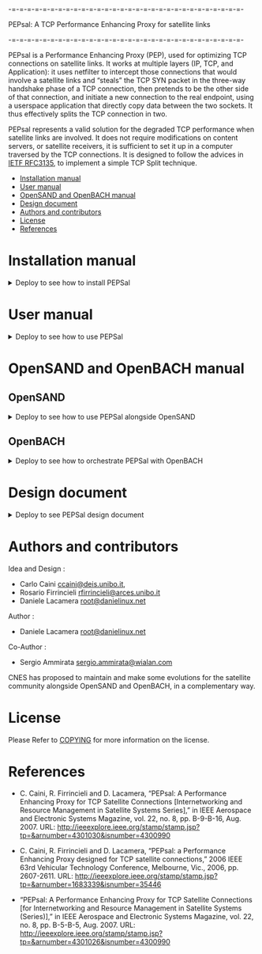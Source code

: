 -=-=-=-=-=-=-=-=-=-=-=-=-=-=-=-=-=-=-=-=-=-=-=-=-=-=-=-=-=-=-

PEPsal: A TCP Performance Enhancing Proxy for satellite links

-=-=-=-=-=-=-=-=-=-=-=-=-=-=-=-=-=-=-=-=-=-=-=-=-=-=-=-=-=-=-

PEPsal is a Performance Enhancing Proxy (PEP), used for optimizing TCP connections on satellite links. It works at multiple layers (IP, TCP, and Application): it uses netfilter to intercept those connections that would involve a satellite links and “steals” the TCP SYN packet in the three-way handshake phase of a TCP connection, then pretends to be the other side of that connection, and initiate a new connection to the real endpoint, using a userspace application that directly copy data between the two sockets. It thus effectively splits the TCP connection in two.

PEPsal represents a valid solution for the degraded TCP performance when satellite links are involved. It does not require modifications on content servers, or satellite receivers, it is sufficient to set it up in a computer traversed by the TCP connections.
It is designed to follow the advices in [IETF RFC3135](https://datatracker.ietf.org/doc/html/rfc3135), to implement a simple TCP Split technique.

- [Installation manual](#installation-manual)
- [User manual](#user-manual)
- [OpenSAND and OpenBACH manual](#opensand-and-openbach-manual)
- [Design document](#design-document)
- [Authors and contributors](#authors-and-contributors)
- [License](#license)
- [References](#references)

# Installation manual

<details><summary>Deploy to see how to install PEPSal</summary>

## Requirements

### Computers

PEPsal can be installed on any number of machines. If it installed on one side of a link, the TCP connections will be accelerated only in one way. If it is installed on both ends of the link (symmetrical PEP), the TCP connections will be accelerated both ways.

### Operating System

PEPsal is distributed in debian packages compatible with Ubuntu versions 14.04 and 16.04.

For any other distribution/version, the source code is available for compilation.

## PEPsal installation

PEPsal is distributed via debian packages, stored in the Net4Sat depository.

To get these packages, add this repository to the APT sources list:

On Ubuntu 14.04 LTS or lower

> echo "deb http://packages.net4sat.org/opensand trusty stable" | sudo tee /etc/apt/sources.list.d/opensand.list

On Ubuntu 16.04 LTS or upper

> echo "deb http://packages.net4sat.org/opensand xenial stable" | sudo tee /etc/apt/sources.list.d/opensand.list

Update the apt cache after adding the new repository, and install the pepsal package:

> sudo apt-get update
> sudo apt-get install pepsal

After installation, PEPSal should be running in background as a service. 

</details>

# User manual 

<details><summary>Deploy to see how to use PEPSal</summary>

By default, PEPsal will be launched as a service, running the pepsal binary as a daemon.

## Parameters

PEPsal binary can be run with the following optional parameters:
- *-d* (daemon): run the binary in the background.
- *-v* (verbose): allow debug logs.
- *-h* (help): print the usage, and exit.
- *-f* (fastopen): enable using TCP FastOpen with the PEP sockets (must also be enabled at OS level).
- *-p* (port): the PEP listening port (by default, *5000*).
- *-V* (version): print version, and exit.
- *-a* (ip_address): address to bind the listening port (by default, *0.0.0.0*, all the interfaces).
- *-l* (log_file): file to log the active connections periodically.
- *-g* (gcc_interval): connections garbage collector that removes no longer entries from hash tables. (by default, 15 hours)
- *-t* (pending_lifetime): maximum lifetime for a pending connection. Past this time, it will be considered garbage. (by default, 5 hours)
- *-c* (max_conns): maximum number of connections allowed (by default, 2112).

In order to configure these parameters for the PEPsal service, the file */etc/pepsal/pepsal.conf* must be modified, and the service restarted. This file contains variables for all the parameters already described.

## Iptables

Besides from running the binary, the traffic to optimize must be redirected to the PEPsal interface. This redirection is done by netfilter, and can be configured by using the tool iptables.

The target to use to redirect traffic to PEPsal is *TPROXY*, which can be used only in the *PREROUTING* chain (that treats packets before being routed) of the mangle table. This target receives two parameters: the port to which redirect the traffic (the port of PEPsal), and a mark to set to the packets. This mark will be used to route the packets.

As filter, any rule can be used: incoming interface, source address and/or port, destination address and/or port. In any case, since only TCP traffic is optimized, it is recommended to specify it to avoid unnecessary processing.

For example, to filter all incoming traffic on the interface *eth0*, the command to add this rule is:

> iptables -A PREROUTING -t mangle -p tcp -i eth0 -j TPROXY --on-port 5000 --tproxy-mark 1

To effectively direct these packets to PEPsal, they have to be routed to the local lo interface. A default route can be added for packets with a fwmark, so that the routing of other packets is not disturbed. To instruct the kernel to use a particular routing table (not the default) for marked packets, run the following command:

> ip rule add fwmark 1 lookup 100

This commands tells the kernel to use the routing table number 100, when routing packets with a forwarding mark equal to 1.

Finally, a default route must be added to this new table, telling the kernel to route all packets to the loopback interface:

> ip route add local 0.0.0.0/0 dev lo table 100

These two commands must be configured only one time, since they are valable for all PEPsal traffic. On the other hand, any number of iptables rules can be added, to filter any type of traffic. 

</details>

# OpenSAND and OpenBACH manual

## OpenSAND

<details><summary>Deploy to see how to use PEPSal alongside OpenSAND</summary>

Using PEPSal alongside OpenSAND requires no specific configuration in order to work. This page shows an example of a typical use-case.

The image below depicts the architecture used.

![Architecture OpenSAND](archi_opensand.png)

OpenSAND is installed on three machines, ST, GW and SAT. These machines are linked by the OpenSAND emulation network; when the emulation is running (on IP mode), the GW and ST are linked via a tunnel, through the interface *opensand_tun* on each of these machines. Two workstations are connected to the LAN networks of the ST and GW, and act as client and server, respectively.

In order to accelerate the traffic that passes through the OpenSAND tunnel, PEPSal must be installed on the ST and on the GW.

To capture the traffic that passes between the ST and the GW, then all the traffic that enters via *opensand_tun* and the LAN interface must be redirected toward PEPSal on each machine. The rules to add on each of the GWs and STs:

> iptables -A PREROUTING -t mangle -p tcp -i opensand_tun -j TPROXY --on-port 5000 --tproxy-mark 1

> iptables -A PREROUTING -t mangle -p tcp -i lan_interface -j TPROXY --on-port 5000 --tproxy-mark 1

where lan_interface must be replaced by the real name of the OpenSAND LAN interface on the machine. In order to route the packets to the local PEPSal socket, the following commands must also be executed:

> ip rule add fwmark 1 lookup 100

> ip route add local 0.0.0.0/0 dev lo table 100

For more information about these commands, refer to the [User manual](#user-manual).

Finally, if the GW is to be used as the network gateway by the ST (or the WS-ST), then all the traffic on OpenSAND must be redirected to the GW, and translated with NAT. To redirect all trafic via the GW on OpenSAND, with the advanced mode enabled, go to the Configuration tab, and then click on Advanced. On the Topology tab, Sarp section, set default to 0. To NAT the traffic on the GW, coming from the ST, add the following iptables rule:

> iptables -A POSTROUTING -t nat -s X.X.X.X/X_IP -o out_interface -j MASQUERADE --random

where X.X.X.X/X must be replaced by the ST LAN network address (for example, 192.168.19.0/24), and out_interface by the interface connecting the GW to the external network.

</details>

## OpenBACH

<details><summary>Deploy to see how to orchestrate PEPSal with OpenBACH</summary>

OpenBACH can be used to orchestrate PEPSal.

It provides running code and specific examples through the exploitation of *executors*.

Please refer to OpenBACH repository for more information. 

</details>

# Design document

<details><summary>Deploy to see PEPSal design document</summary>

![PEPSal architecture](pepsal_archi.png)

## Network level

Incoming packets are usually handled by the kernel, and are not accessible to the user to modify. In Linux, it is possible to configure the behaviour of the packets (e.g. routing) using the framework Netfilter. Netfilter offers various tools for packet filtering, network address translation (NAT), and port translation. It also offers mechanisms for passing packets to a queue accessible from the userspace, and then returning these packets back to the kernel.

PEPsal uses netfilter in order to capture SYN segments traversing the system (e.g. being routed, but not to the host) that are establishing a new connection. The rules to perform this action are set using iptables, and are placed in the mangle table, PREROUTING chain (before the packets are routed), and the target used is a TPROXY (Transparent Proxy). The target TPROXY works as the following: the system searchs for a socket with the same destination pair (IP address and port) on the local machine. If a socket is found, that means that a transparent proxy is already established, and thus, redirects this packet to said socket. In the other hand, if no socket is found (meaning no connection was established, and that, probably, the segment is a SYN), netfilter redirects the packet to a local port, where a socket is listening for incoming connections. In this case, this port is that of PEPsal, which is listening for new connections. At such event, PEPsal 1) accepts the connection, “impersonating” the remote host, and 2), creates a new socket, bound to the original source address and port, and establishes a connection with the original destination host, splitting the TCP connection in two. All subsequent traffic corresponding to any of these two connections is affected by the same rule in iptables, and will be redirected to the corresponding sockets (since now, netfilter will be able to find one with the same destination address and port).

Besides the iptables rule, in order to locally route the packets to the PEP socket, a mark is used on all packets that match the rules added. Since the packets must not exit the machine, but be redirected to the local sockets, they must be routed to the loopback interface. In order to not interfere with the routing of all the other packets not affected by PEPsal, a different routing table than the default one is used for marked packets. Thus, the mark added by the TPROXY target (with the --tproxy-mark option) is assigned to an specific routing table. The default route for this table routes all packets to the loopback interface (refer to this section for the commands).

## Application level

At application level, an application (called pepsal), is in charge of accepting the connections on behalf of the original destination, of creating new sockets and establishing a connection with the destination, and of redirecting the traffic between the two endpoints (TCP Splitting).

PEPsal contains several threads to perform the different tasks in parallel. These threads are: the listener thread, the poller thread, and the worker threads.

### Listener thread

The listener thread is in charge of intercepting the SYN segments trying to start new connection that arrive to the listener socket (by default, bound to the port 5000 on all interfaces). First, the listener socket is opened, and then an infinite loop is entered, waiting for incoming connection requests on this socket. Once a connection request is intercepted (redirected by the TPROXY target that was unable to find a matching socket), the connection is accepted on behalf of the remote host, and a new socket is created, bound to the original source address. Immediately after, a new socket with the original source address is created, and a connection is established with the original destination. A signal is sent to the poller thread, for it to watch the events that are triggered on them. The work of the listener ends here, since all subsequent packets pertaining to these connections will not be redirected the listener port.

### Poller thread

The poller thread works with the sockets that the listener has created (both endpoints). This thread contains a list of threads that are periodically polled, looking for events that may be triggered. Each time the listener thread accepts a new connection, and creates new sockets, these are signaled to the poller thread, that adds them to the local list that is being polled. When the connections are effectively established, an event of type CONNECTED is detected, and the connections are considered as open (moment at which, buffers are created in order to temporarily store the relayed data).

Once opened, the events that can be detected are the reception of data segments, or the end of a connection. In the first case, the sockets are queued to be treated by the worker threads. In the latter case, the connection on both endpoints will be closed.

### Worker threads

The worker threads are in charge of forwarding the traffic from one endpoint of the proxy to the other. The threads are signaled by the poller when there is data ready to be relayed in at least one proxy. These proxies are placed in a queue by the poller, from which a pool of worker threads will extract them, and copy the information received on one endpoint to the other. The workers will continue to work until there are no more items in the active queue, and then will wait for a new signal by the poller.

### Timer scheduler

There exists another thread, called the timer scheduler thread, that runs periodically, checking for pending logs to be displayed on screen (or to the log file), and checking if it is time to call the garbage connections collector.

By default, the garbage connections collector is called every 15 hours, and its purpose is to search for proxies with state “PENDING”, with a syn_time greater than a specified value, i.e. connections that weren't successfully established.

</details>

# Authors and contributors

Idea and Design	: 
- Carlo Caini <ccaini@deis.unibo.it>, 
- Rosario Firrincieli <rfirrincieli@arces.unibo.it>  
- Daniele Lacamera <root@danielinux.net>

Author		: 
- Daniele Lacamera <root@danielinux.net>

Co-Author	: 
- Sergio Ammirata <sergio.ammirata@wialan.com>

CNES has proposed to maintain and make some evolutions for the satellite community alongside OpenSAND and OpenBACH, in a complementary way. 

# License 

Please Refer to [COPYING](https://gitlab.cnes.fr/openbach/pepsal/-/blob/master/COPYING) for more information on the license.

# References

- C. Caini, R. Firrincieli and D. Lacamera, “PEPsal: A Performance Enhancing Proxy for TCP Satellite Connections [Internetworking and Resource Management in Satellite Systems Series],” in IEEE Aerospace and Electronic Systems Magazine, vol. 22, no. 8, pp. B-9-B-16, Aug. 2007. URL: http://ieeexplore.ieee.org/stamp/stamp.jsp?tp=&arnumber=4301030&isnumber=4300990

- C. Caini, R. Firrincieli and D. Lacamera, “PEPsal: a Performance Enhancing Proxy designed for TCP satellite connections,” 2006 IEEE 63rd Vehicular Technology Conference, Melbourne, Vic., 2006, pp. 2607-2611. URL: http://ieeexplore.ieee.org/stamp/stamp.jsp?tp=&arnumber=1683339&isnumber=35446

- “PEPsal: A Performance Enhancing Proxy for TCP Satellite Connections [for Internetworking and Resource Management in Satellite Systems (Series)],” in IEEE Aerospace and Electronic Systems Magazine, vol. 22, no. 8, pp. B-5-B-5, Aug. 2007. URL: http://ieeexplore.ieee.org/stamp/stamp.jsp?tp=&arnumber=4301026&isnumber=4300990

